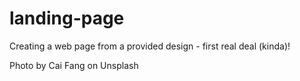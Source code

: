 # landing-page

Creating a web page from a provided design - first real deal (kinda)!

Photo by Cai Fang on Unsplash